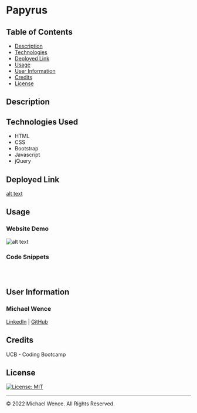 # Papyrus

## Table of Contents

- [Description](#description)
- [Technologies](#technologies-used)
- [Deployed Link](#link)
- [Usage](#usage)
- [User Information](#user-information)
- [Credits](#credits)
- [License](#license)

## Description

## Technologies Used

- HTML
- CSS
- Bootstrap
- Javascript
- jQuery

## Deployed Link

[alt text]()

## Usage

### Website Demo

![alt text]()

### Code Snippets

```ruby

```

```ruby

```

```ruby

```

## User Information

### **Michael Wence**

[LinkedIn](https://www.linkedin.com/in/michael-wence/) |
[GitHub](https://github.com/mtwence)

## Credits

UCB - Coding Bootcamp

## License

[![License: MIT](https://img.shields.io/badge/License-MIT-yellow.svg)](https://opensource.org/licenses/MIT)

---

© 2022 Michael Wence. All Rights Reserved.
